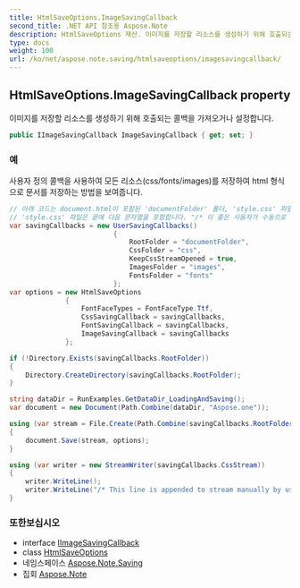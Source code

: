 ```yaml
---
title: HtmlSaveOptions.ImageSavingCallback
second_title: .NET API 참조용 Aspose.Note
description: HtmlSaveOptions 재산. 이미지를 저장할 리소스를 생성하기 위해 호출되는 콜백을 가져오거나 설정합니다.
type: docs
weight: 100
url: /ko/net/aspose.note.saving/htmlsaveoptions/imagesavingcallback/
---
```

## HtmlSaveOptions.ImageSavingCallback property

이미지를 저장할 리소스를 생성하기 위해 호출되는 콜백을 가져오거나 설정합니다.

```csharp
public IImageSavingCallback ImageSavingCallback { get; set; }
```

### 예

사용자 정의 콜백을 사용하여 모든 리소스(css/fonts/images)를 저장하여 html 형식으로 문서를 저장하는 방법을 보여줍니다.

```csharp
// 아래 코드는 document.html이 포함된 'documentFolder' 폴더, 'style.css' 파일이 포함된 'css' 폴더, 이미지가 포함된 'images' 폴더, 글꼴이 포함된 'fonts' 폴더를 생성합니다.
// 'style.css' 파일은 끝에 다음 문자열을 포함합니다. "/* 이 줄은 사용자가 수동으로 스트림에 추가합니다 */"
var savingCallbacks = new UserSavingCallbacks()
                          {
                              RootFolder = "documentFolder",
                              CssFolder = "css",
                              KeepCssStreamOpened = true,
                              ImagesFolder = "images",
                              FontsFolder = "fonts"
                          };
var options = new HtmlSaveOptions
              {
                  FontFaceTypes = FontFaceType.Ttf,
                  CssSavingCallback = savingCallbacks,
                  FontSavingCallback = savingCallbacks,
                  ImageSavingCallback = savingCallbacks
              };

if (!Directory.Exists(savingCallbacks.RootFolder))
{
    Directory.CreateDirectory(savingCallbacks.RootFolder);
}

string dataDir = RunExamples.GetDataDir_LoadingAndSaving();
var document = new Document(Path.Combine(dataDir, "Aspose.one"));

using (var stream = File.Create(Path.Combine(savingCallbacks.RootFolder, "document.html")))
{
    document.Save(stream, options);
}

using (var writer = new StreamWriter(savingCallbacks.CssStream))
{
    writer.WriteLine();
    writer.WriteLine("/* This line is appended to stream manually by user */");
}
```

### 또한보십시오

* interface [IImageSavingCallback](../../../aspose.note.saving.html/iimagesavingcallback/)
* class [HtmlSaveOptions](../)
* 네임스페이스 [Aspose.Note.Saving](../../htmlsaveoptions/)
* 집회 [Aspose.Note](../../../)


